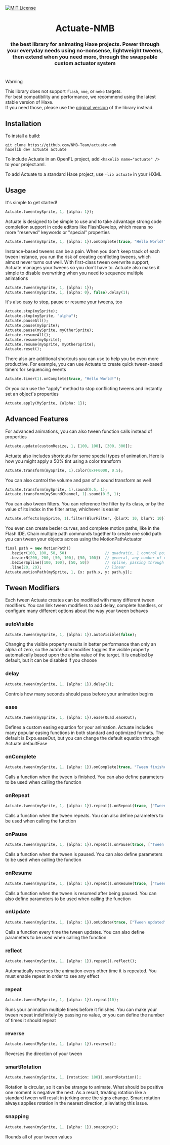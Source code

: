 [![MIT License](https://img.shields.io/badge/license-MIT-blue.svg?style=flat)](LICENSE.md)

<div align="center">

# Actuate-NMB

### the best library for animating Haxe projects. Power through your everyday needs using no-nonsense, lightweight tweens, then extend when you need more, through the swappable custom actuator system
#

</div>

> [!WARNING]
> This library does not support `flash`, `nme`, or `neko` targets. <br/>
> For best compatibility and performance, we recommend using the latest stable version of Haxe. <br/>
> If you need those, please use the [original version](https://github.com/openfl/actuate) of the library instead. <br/>

## Installation

To install a build:
	
	git clone https://github.com/NMB-Team/actuate-nmb
	haxelib dev actuate actuate

To include Actuate in an OpenFL project, add `<haxelib name="actuate" />` to your project.xml.

To add Actuate to a standard Haxe project, use `-lib actuate` in your HXML


## Usage


It's simple to get started!

```haxe
Actuate.tween(mySprite, 1, {alpha: 1});
```

Actuate is designed to be simple to use and to take advantage strong code completion support in code editors like FlashDevelop, which means no more "reserved" keywords or "special" properties

```haxe
Actuate.tween(mySprite, 1, {alpha: 1}).onComplete(trace, "Hello World!");
```

Instance-based tweens can be a pain. When you don't keep track of each tween instance, you run the risk of creating conflicting tweens, which almost never turns out well. With first-class tween overwrite support, Actuate manages your tweens so you don't have to. Actuate also makes it simple to disable overwriting when you need to sequence multiple animations

```haxe
Actuate.tween(mySprite, 1, {alpha: 1});
Actuate.tween(mySprite, 1, {alpha: 0}, false).delay(1);
```

It's also easy to stop, pause or resume your tweens, too

```haxe
Actuate.stop(mySprite);
Actuate.stop(mySprite, "alpha");
Actuate.pauseAll();
Actuate.pause(mySprite);
Actuate.pause(mySprite, myOtherSprite);
Actuate.resumeAll();
Actuate.resume(mySprite);
Actuate.resume(mySprite, myOtherSprite);
Actuate.reset();
```

There also are additional shortcuts you can use to help you be even more productive. For example, you can use Actuate to create quick tween-based timers for sequencing events

```haxe
Actuate.timer(1).onComplete(trace, "Hello World!");
```

Or you can use the "apply" method to stop conflicting tweens and instantly set an object's properties

```haxe
Actuate.apply(MySprite, {alpha: 1});
```

## Advanced Features

For advanced animations, you can also tween function calls instead of properties

```haxe
Actuate.update(customResize, 1, [100, 100], [300, 300]);
```

Actuate also includes shortcuts for some special types of animation. Here is how you might apply a 50% tint using a color transform

```haxe
Actuate.transform(mySprite, 1).color(0xFF0000, 0.5);
```

You can also control the volume and pan of a sound transform as well

```haxe
Actuate.transform(mySprite, 1).sound(0.5, 1);
Actuate.transform(mySoundChannel, 1).sound(0.5, 1);
```

You can also tween filters. You can reference the filter by its class, or by the value of its index in the filter array, whichever is easier

```haxe
Actuate.effects(mySprite, 1).filter(BlurFilter, {blurX: 10, blurY: 10});
```

You even can create bezier curves, and complete motion paths, like in the Flash IDE. Chain multiple path commands together to create one solid path you can tween your objects across using the MotionPathActuator

```haxe
final path = new MotionPath()
  .bezier(100, 100, 50, 50)                 // quadratic, 1 control point
  .bezierN(200, 200, [50, 100], [50, 100])  // general, any number of control points
  .bezierSpline([100, 100], [50, 50])       // spline, passing through the given points
  .line(20, 20);                            // linear
Actuate.motionPath(mySprite, 1, {x: path.x, y: path.y});
```

## Tween Modifiers

Each tween Actuate creates can be modified with many different tween modifiers. You can link tween modifiers to add delay, complete handlers, or configure many different options about the way your tween behaves

### autoVisible

```haxe
Actuate.tween(mySprite, 1, {alpha: 1}).autoVisible(false);
```

Changing the visible property results in better performance than only an alpha of zero, so the autoVisible modifier toggles the visible property automatically based upon the alpha value of the target. It is enabled by default, but it can be disabled if you choose

### delay

```haxe
Actuate.tween(mySprite, 1, {alpha: 1}).delay(1);
```

Controls how many seconds should pass before your animation begins

### ease

```haxe
Actuate.tween(mySprite, 1, {alpha: 1}).ease(Quad.easeOut);
```

Defines a custom easing equation for your animation. Actuate includes many popular easing functions in both standard and optimized formats. The default is Expo.easeOut, but you can change the default equation through Actuate.defaultEase

### onComplete

```haxe
Actuate.tween(mySprite, 1, {alpha: 1}).onComplete(trace, "Tween finished");
```

Calls a function when the tween is finished. You can also define parameters to be used when calling the function

### onRepeat

```haxe
Actuate.tween(mySprite, 1, {alpha: 1}).repeat().onRepeat(trace, ["Tween finished"]);
```

Calls a function when the tween repeats. You can also define parameters to be used when calling the function

### onPause

```haxe
Actuate.tween(mySprite, 1, {alpha: 1}).repeat().onPause(trace, ["Tween paused"]);
```

Calls a function when the tween is paused. You can also define parameters to be used when calling the function

### onResume

```haxe
Actuate.tween(mySprite, 1, {alpha: 1}).repeat().onResume(trace, ["Tween resumed"]);
```

Calls a function when the tween is resumed after being paused. You can also define parameters to be used when calling the function

### onUpdate

```haxe
Actuate.tween(mySprite, 1, {alpha: 1}).onUpdate(trace, ["Tween updated"]);
```

Calls a function every time the tween updates. You can also define parameters to be used when calling the function

### reflect

```haxe
Actuate.tween(mySprite, 1, {alpha: 1}).repeat().reflect();
```

Automatically reverses the animation every other time it is repeated. You must enable repeat in order to see any effect

### repeat

```haxe
Actuate.tween(MySprite, 1, {alpha: 1}).repeat(10);
```

Runs your animation multiple times before it finishes. You can make your tween repeat indefinitely by passing no value, or you can define the number of times it should repeat

### reverse

```haxe
Actuate.tween(MySprite, 1, {alpha: 1}).reverse();
```

Reverses the direction of your tween

### smartRotation

```haxe
Actuate.tween(mySprite, 1, {rotation: 180}).smartRotation();
```

Rotation is circular, so it can be strange to animate. What should be positive one moment is negative the next. As a result, treating rotation like a standard tween will result in jerking once the signs change. Smart rotation always applies rotation in the nearest direction, alleviating this issue.

### snapping

```haxe
Actuate.tween(mySprite, 1, {alpha: 1}).snapping();
```

Rounds all of your tween values
